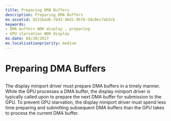 ```yaml
---
title: Preparing DMA Buffers
description: Preparing DMA Buffers
ms.assetid: 9231badb-7b42-46d1-95f6-34c0ec7ab3cb
keywords:
- DMA buffers WDK display , preparing
- GPU starvation WDK display
ms.date: 04/20/2017
ms.localizationpriority: medium
---
```


# Preparing DMA Buffers


## <span id="ddk_preparing_dma_buffers_gg"></span><span id="DDK_PREPARING_DMA_BUFFERS_GG"></span>


The display miniport driver must prepare DMA buffers in a timely manner. While the GPU processes a DMA buffer, the display miniport driver is typically called upon to prepare the next DMA buffer for submission to the GPU. To prevent GPU starvation, the display miniport driver must spend less time preparing and submitting subsequent DMA buffers than the GPU takes to process the current DMA buffer.

 

 





